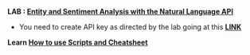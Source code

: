 **LAB : [Entity and Sentiment Analysis with the Natural Language API](https://www.qwiklabs.com/focuses/1843?parent=catalog)**

 - You need to create API key as directed by the lab going at this **[LINK](https://console.cloud.google.com/apis/credentials)**

**Learn [How to use Scripts and Cheatsheet](/HOW-TO.md)**